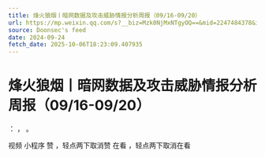 ```yaml
---
title: 烽火狼烟丨暗网数据及攻击威胁情报分析周报（09/16-09/20）
url: https://mp.weixin.qq.com/s?__biz=Mzk0NjMxNTgyOQ==&mid=2247484378&idx=1&sn=6b19c9c7e1e18712b05a8745fc927fa5
source: Doonsec's feed
date: 2024-09-24
fetch_date: 2025-10-06T18:23:09.407935
---
```


# 烽火狼烟丨暗网数据及攻击威胁情报分析周报（09/16-09/20）

：
，
。

视频
小程序
赞
，轻点两下取消赞
在看
，轻点两下取消在看